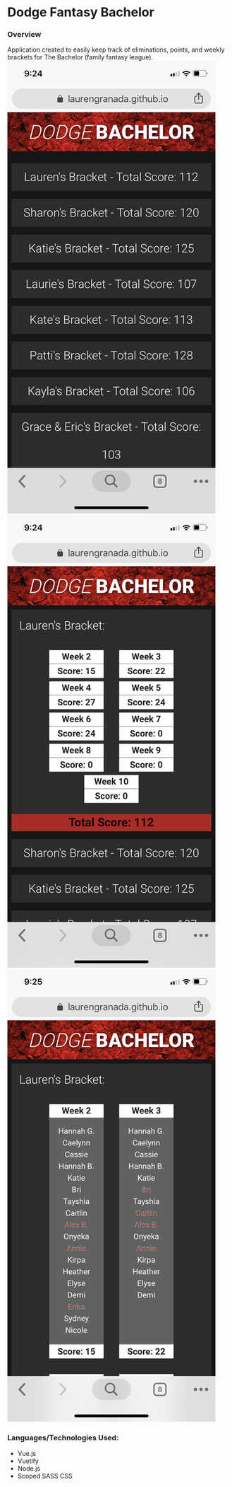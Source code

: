 # Dodge Fantasy Bachelor

### Overview
Application created to easily keep track of eliminations, points, and weekly brackets for The Bachelor (family fantasy league).
![alt text](https://github.com/laurengranada/fantasyBachelor/blob/master/read-images/home.PNG)
![alt text](https://github.com/laurengranada/fantasyBachelor/blob/master/read-images/brackets.PNG)
![alt text](https://github.com/laurengranada/fantasyBachelor/blob/master/read-images/weeks.PNG)

### Languages/Technologies Used:
- Vue.js
- Vuetify
- Node.js
- Scoped SASS CSS
